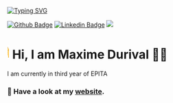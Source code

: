[![Typing SVG](https://readme-typing-svg.herokuapp.com?font=Oxanium&weight=700&size=30&duration=2000&pause=100&color=2071FF&background=DCDCDC0B&vCenter=true&width=750&height=75&lines=%24Hi+!+;%24I'm+Overcrash)](https://git.io/typing-svg) 
 
[![Github Badge](https://img.shields.io/badge/-Github-black?style=for-the-badge&logo=Github&logoColor=white&link=https://github.com/arthurspk)](https://github.com/Overcrash-2)
[![Linkedin Badge](https://img.shields.io/badge/-Linkedin-blue?style=for-the-badge&logo=Linkedin&logoColor=white&link=https://github.com/arthurspk)](https://www.linkedin.com/in/maxime-durival-946603297)
[<img src="https://img.shields.io/badge/gmail-%23EE0000.svg?&style=for-the-badge&logo=gmail&logoColor=white">](mailto:maxime.durival@epita.fr) 

# <img src="https://raw.githubusercontent.com/ABSphreak/ABSphreak/master/gifs/Hi.gif" height="32px" width="5px"> Hi, I am Maxime Durival 👨‍💻

I am currently in third year of EPITA

### 🔭 Have a look at my [website](https://adnanazmee.me/).

